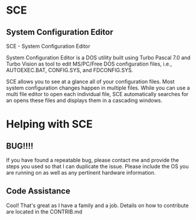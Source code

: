 # SCE
## System Configuration Editor

SCE - System Configuration Editor

System Configuration Editor is a DOS utility built using Turbo Pascal
7.0 and Turbo Vision as tool to edit MS/PC/Free DOS configuration files,
i.e., AUTOEXEC.BAT, CONFIG.SYS, and FDCONFIG.SYS.

SCE allows you to see at a glance all of your configuration files. Most
system configuration changes happen in multiple files. While you can use
a multi file editor to open each individual file, SCE automatically
searches for an opens these files and displays them in a cascading
windows.

# Helping with SCE

## BUG!!!!

If you have found a repeatable bug, please contact me and provide the
steps you used so that I can duplicate the issue. Please include the OS
you are running on as well as any pertinent hardware information.

## Code Assistance

Cool! That's great as I have a family and a job. Details on how to
contribute are located in the CONTRIB.md
